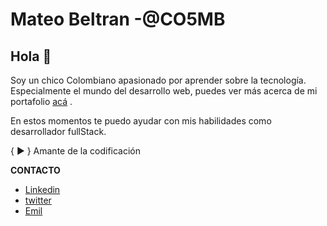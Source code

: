 <h1>Mateo Beltran -@CO5MB</h1>

<h2>Hola 👋 </h2>

<p> Soy un chico Colombiano apasionado por aprender sobre la tecnología. Especialmente el mundo del desarrollo web, puedes ver más acerca de mi portafolio <a href="#">acá</a> .</p>
<p>En estos momentos te puedo ayudar con mis habilidades como desarrollador fullStack.</p>

{ ▶ } Amante de la codificación 


<b>CONTACTO</b>

<ul>
  <li>  <a href="#linke">Linkedin </a> </li> 
  <li>  <a href="#tw">twitter</a>   </li> 
  <li>  <a href="#em">Emil</a>  </li> 
</ul>

